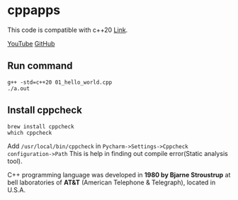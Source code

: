 # cppapps

This code is compatible with c++20 [Link](https://en.wikipedia.org/wiki/C%2B%2B20).

[YouTube](https://www.youtube.com/watch?v=8jLOx1hD3_o&t=6359s)
[GitHub](https://github.com/rutura/The-C-20-Masterclass-Source-Code)

## Run command 

```shell
g++ -std=c++20 01_hello_world.cpp
./a.out
```

## Install cppcheck

```shell
brew install cppcheck
which cppcheck
```

Add `/usr/local/bin/cppcheck` in `Pycharm->Settings->Cppcheck configuration->Path`
This is help in finding out compile error(Static analysis tool). 

C++ programming language was developed in **1980 by Bjarne Stroustrup** at bell laboratories of 
**AT&T** (American Telephone & Telegraph), located in U.S.A.
